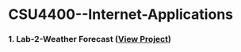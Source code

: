 # CSU4400--Internet-Applications

### 1. Lab-2-Weather Forecast ([View Project](https://beerwithstraw.github.io/JavaScript%20Projects/Lab-2%20(Weather%20Forecast)/index.html))
